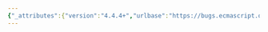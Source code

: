 ```yaml
---
{"_attributes":{"version":"4.4.4+","urlbase":"https://bugs.ecmascript.org/","maintainer":"dherman@mozilla.com"},"bug":{"bug_id":1098,"creation_ts":"2012-11-29 11:27:00 -0800","short_desc":"ToPrimitive's PreferredType parameter","delta_ts":"2015-02-18 18:21:01 -0800","product":"Draft for 7th Edition","component":"Deferred from 6th edition","version":"unspecified","rep_platform":"All","op_sys":"All","bug_status":"CONFIRMED","priority":"Normal","bug_severity":"enhancement","everconfirmed":true,"reporter":{"uid":"jmdyck","name":"Michael Dyck"},"assigned_to":{"uid":"allen","name":"Allen Wirfs-Brock"},"long_desc":[{"commentid":2906,"comment_count":0,"who":{"uid":"jmdyck","name":"Michael Dyck"},"bug_when":"2012-11-29 11:27:42 -0800","thetext":"The nature of ToPrimitive's PreferredType parameter is odd. It's described as \"an optional hint\", and its values are denoted (in the ToPrimitive algorithm, and in invocations of it) as \"hint Number\" and \"hint String\".\n\nYou could eliminate this ad-hoc-ness by using the same convention as @@ToPrimitive and OrdinaryToPrimitive. I.e., change:\n    hint Number   to   \"number\"\nand\n    hint String   to   \"string\"\n\n(If you also renamed 'PreferredType' as 'hint', you could delete steps 2 and 3 of the ToPrimitive algorithm.)"},{"commentid":2937,"comment_count":1,"who":{"uid":"allen","name":"Allen Wirfs-Brock"},"bug_when":"2012-12-01 09:53:05 -0800","thetext":"I have mixed feelings about this approach. Just using strings would simplify things.  However, the hint is strictly a specification artifact (at this level).  It seems like good hygiene to avoid using ECMAScript language values as such specification meta values.\n\nI realize the historically the spec. has been very inconsistent in the application of this \"rule\" and I suspect we will never get away from using true, false, and maybe undefined as both language and spec meta values.\n\nSo, I'm still not really sure which way to go on this."}]}}
---
```

